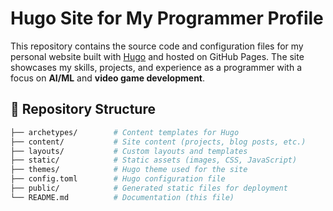 # Hugo Site for My Programmer Profile  

This repository contains the source code and configuration files for my personal website built with [Hugo](https://pranavburadkar.github.io/) and hosted on GitHub Pages. The site showcases my skills, projects, and experience as a programmer with a focus on **AI/ML** and **video game development**.

## 📂 Repository Structure  

```bash
├── archetypes/        # Content templates for Hugo
├── content/           # Site content (projects, blog posts, etc.)
├── layouts/           # Custom layouts and templates
├── static/            # Static assets (images, CSS, JavaScript)
├── themes/            # Hugo theme used for the site
├── config.toml        # Hugo configuration file
├── public/            # Generated static files for deployment
└── README.md          # Documentation (this file)